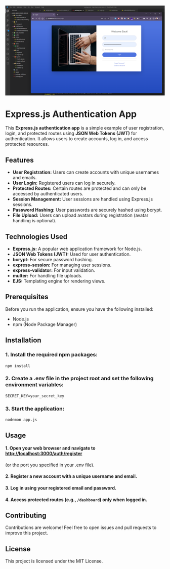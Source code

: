 ![alt text](https://github.com/Gitzak/login-basic-express-js-json-ui/blob/main/Screenshot%202023-09-06%20215857.png)
# **Express.js Authentication App**

This **Express.js authentication app** is a simple example of user registration, login, and protected routes using **JSON Web Tokens (JWT)** for authentication. It allows users to create accounts, log in, and access protected resources.

## **Features**

- **User Registration:** Users can create accounts with unique usernames and emails.
- **User Login:** Registered users can log in securely.
- **Protected Routes:** Certain routes are protected and can only be accessed by authenticated users.
- **Session Management:** User sessions are handled using Express.js sessions.
- **Password Hashing:** User passwords are securely hashed using bcrypt.
- **File Upload:** Users can upload avatars during registration (avatar handling is optional).

## **Technologies Used**

- **Express.js:** A popular web application framework for Node.js.
- **JSON Web Tokens (JWT):** Used for user authentication.
- **bcrypt:** For secure password hashing.
- **express-session:** For managing user sessions.
- **express-validator:** For input validation.
- **multer:** For handling file uploads.
- **EJS:** Templating engine for rendering views.

## **Prerequisites**

Before you run the application, ensure you have the following installed:

- Node.js
- npm (Node Package Manager)

## **Installation**

### 1. Install the required npm packages:

```
npm install
```

### 2. Create a .env file in the project root and set the following environment variables:

```
SECRET_KEY=your_secret_key
```

### 3. Start the application:

```
nodemon app.js
```

## **Usage**
#### 1. Open your web browser and navigate to [http://localhost:3000/auth/register](http://localhost:3000/auth/register)
(or the port you specified in your .env file).

#### 2. Register a new account with a unique username and email.

#### 3. Log in using your registered email and password.

#### 4. Access protected routes (e.g., `/dashboard`) only when logged in.

## Contributing

Contributions are welcome! Feel free to open issues and pull requests to improve this project.

## License

This project is licensed under the MIT License.
